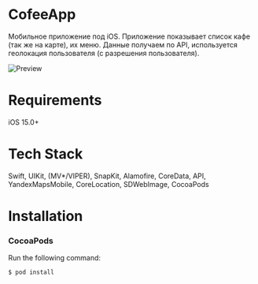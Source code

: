 # CofeeApp
Мобильное приложение под iOS. Приложение показывает список кафе (так же на карте), их меню. Данные получаем по API, используется геолокация пользователя (с разрешения пользователя).

![Preview](https://github.com/alx-sergeev/CofeeApp/blob/main/App_preview.gif)

# Requirements
iOS 15.0+

# Tech Stack
Swift, UIKit, (MV*/VIPER), SnapKit, Alamofire, CoreData, API, YandexMapsMobile, CoreLocation, SDWebImage, CocoaPods

# Installation
### CocoaPods

Run the following command:

```
$ pod install
```
